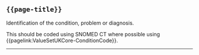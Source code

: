 ## <code>{{page-title}}</code>

Identification of the condition, problem or diagnosis.

This should be coded using SNOMED CT where possible using {{pagelink:ValueSetUKCore-ConditionCode}}.

---